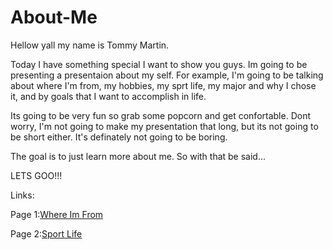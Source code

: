 # About-Me

Hellow yall my name is Tommy Martin.

Today I have something special I want to show you guys. Im going to be presenting a presentaion about my self. For example, I'm going to be talking about where I'm from, my hobbies, my sprt life, my major and why I chose it, and by goals that I want to accomplish in life.

Its going to be very fun so grab some popcorn and get confortable. Dont worry, I'm not going to make my presentation that long, but its not going to be short either. It's definately not going to be boring.

The goal is to just learn more about me. So with that be said...

LETS GOO!!!

Links:

Page 1:[Where Im From](WhereImFrom.md)

Page 2:[Sport Life](SportLife.md)
